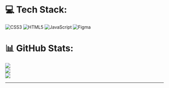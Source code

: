 # 💻 Tech Stack:
![CSS3](https://img.shields.io/badge/css3-%231572B6.svg?style=for-the-badge&logo=css3&logoColor=white) 
![HTML5](https://img.shields.io/badge/html5-%23E34F26.svg?style=for-the-badge&logo=html5&logoColor=white) 
![JavaScript](https://img.shields.io/badge/javascript-%23323330.svg?style=for-the-badge&logo=javascript&logoColor=%23F7DF1E) 
![Figma](https://img.shields.io/badge/figma-%23F24E1E.svg?style=for-the-badge&logo=figma&logoColor=white)

# 📊 GitHub Stats:
![](https://github-readme-stats.vercel.app/api?username=TomasJoao23131&theme=tokyonight&hide_border=false&include_all_commits=false&count_private=false)<br/>
![](https://github-readme-streak-stats.herokuapp.com/?user=TomasJoao23131&theme=tokyonight&hide_border=false)<br/>
![](https://github-readme-stats.vercel.app/api/top-langs/?username=TomasJoao23131&theme=tokyonight&hide_border=false&include_all_commits=false&count_private=false&layout=compact)

---

<!-- Proudly created with GPRM ( https://gprm.itsvg.in ) -->
